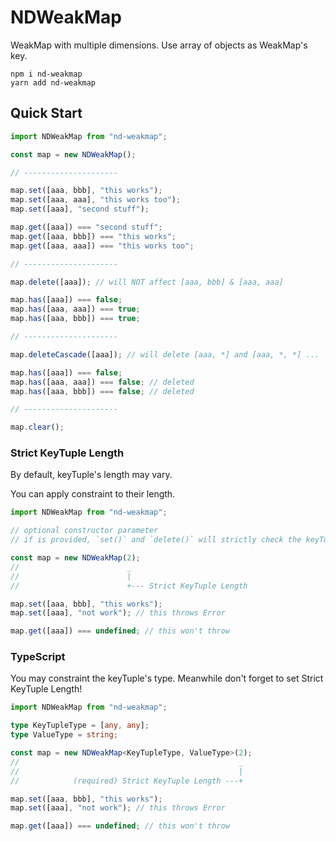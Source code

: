# NDWeakMap

WeakMap with multiple dimensions. Use array of objects as WeakMap's key.

```
npm i nd-weakmap
yarn add nd-weakmap
```

## Quick Start

```js
import NDWeakMap from "nd-weakmap";

const map = new NDWeakMap();

// ---------------------

map.set([aaa, bbb], "this works");
map.set([aaa, aaa], "this works too");
map.set([aaa], "second stuff");

map.get([aaa]) === "second stuff";
map.get([aaa, bbb]) === "this works";
map.get([aaa, aaa]) === "this works too";

// ---------------------

map.delete([aaa]); // will NOT affect [aaa, bbb] & [aaa, aaa]

map.has([aaa]) === false;
map.has([aaa, aaa]) === true;
map.has([aaa, bbb]) === true;

// ---------------------

map.deleteCascade([aaa]); // will delete [aaa, *] and [aaa, *, *] ...

map.has([aaa]) === false;
map.has([aaa, aaa]) === false; // deleted
map.has([aaa, bbb]) === false; // deleted

// ---------------------

map.clear();
```

### Strict KeyTuple Length

By default, keyTuple's length may vary.

You can apply constraint to their length.

```js
import NDWeakMap from "nd-weakmap";

// optional constructor parameter
// if is provided, `set()` and `delete()` will strictly check the keyTuple's length

const map = new NDWeakMap(2);
//                        _
//                        |
//                        +--- Strict KeyTuple Length

map.set([aaa, bbb], "this works");
map.set([aaa], "not work"); // this throws Error

map.get([aaa]) === undefined; // this won't throw
```

### TypeScript

You may constraint the keyTuple's type. Meanwhile don't forget to set Strict KeyTuple Length!

```ts
import NDWeakMap from "nd-weakmap";

type KeyTupleType = [any, any];
type ValueType = string;

const map = new NDWeakMap<KeyTupleType, ValueType>(2);
//                                                 _
//                                                 |
//            (required) Strict KeyTuple Length ---+

map.set([aaa, bbb], "this works");
map.set([aaa], "not work"); // this throws Error

map.get([aaa]) === undefined; // this won't throw
```
